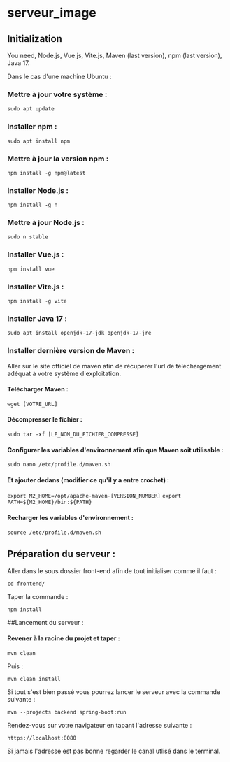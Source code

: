 # serveur_image

## Initialization

You need, Node.js, Vue.js, Vite.js, Maven (last version), npm (last version), Java 17.

Dans le cas d'une machine Ubuntu :


### Mettre à jour votre système :
```sudo apt update```

### Installer npm :

```sudo apt install npm```

### Mettre à jour la version npm :

```npm install -g npm@latest```

### Installer Node.js :

```npm install -g n ```

### Mettre à jour Node.js :

```sudo n stable```

### Installer Vue.js :

```npm install vue```

### Installer Vite.js :

```npm install -g vite```

### Installer Java 17 :

```sudo apt install openjdk-17-jdk openjdk-17-jre```


### Installer dernière version de Maven :

Aller sur le site officiel de maven afin de récuperer l'url de téléchargement adéquat à votre système d'exploitation.

#### Télécharger Maven :

```wget [VOTRE_URL]```

#### Décompresser le fichier :

```sudo tar -xf [LE_NOM_DU_FICHIER_COMPRESSE]```

#### Configurer les variables d'environnement afin que Maven soit utilisable :

```sudo nano /etc/profile.d/maven.sh```

#### Et ajouter dedans (modifier ce qu'il y a entre crochet) :

```export M2_HOME=/opt/apache-maven-[VERSION_NUMBER]```
```export PATH=${M2_HOME}/bin:${PATH}```

#### Recharger les variables d'environnement : 

```source /etc/profile.d/maven.sh```

## Préparation du serveur :

Aller dans le sous dossier front-end afin de tout initialiser comme il faut : 

```cd frontend/```

Taper la commande : 

```npm install```

##Lancement du serveur :

#### Revener à la racine du projet et taper :

```mvn clean```

Puis : 

```mvn clean install```

Si tout s'est bien passé vous pourrez lancer le serveur avec la commande suivante : 

```mvn --projects backend spring-boot:run```

Rendez-vous sur votre navigateur en tapant l'adresse suivante : 

```https://localhost:8080```

Si jamais l'adresse est pas bonne regarder le canal utlisé dans le terminal.



